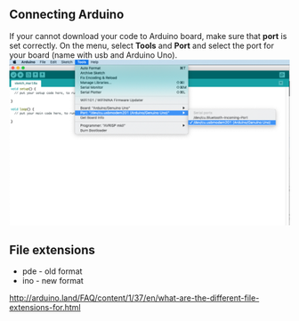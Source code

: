 ## Connecting Arduino
If your cannot download your code to Arduino board, make sure that **port** is set correctly.
On the menu, select **Tools** and **Port** and select the port for your board (name with usb and Arduino Uno).
![port setting](port.png)

## File extensions
* pde - old format
* ino - new format

http://arduino.land/FAQ/content/1/37/en/what-are-the-different-file-extensions-for.html

